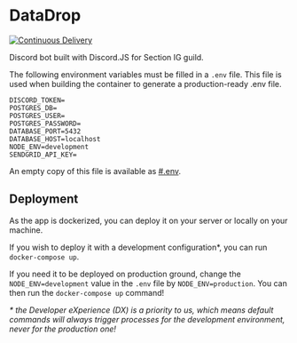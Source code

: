 # DataDrop
[![Continuous Delivery](https://github.com/Section-IG/DataDrop/actions/workflows/deployment.yml/badge.svg)](https://github.com/Section-IG/DataDrop/actions/workflows/deployment.yml)

Discord bot built with Discord.JS for Section IG guild.

The following environment variables must be filled in a `.env` file.
This file is used when building the container to generate a production-ready .env file.
```dotenv
DISCORD_TOKEN=
POSTGRES_DB=
POSTGRES_USER=
POSTGRES_PASSWORD=
DATABASE_PORT=5432
DATABASE_HOST=localhost
NODE_ENV=development
SENDGRID_API_KEY=
```
An empty copy of this file is available as [#.env](./#.env).

## Deployment
As the app is dockerized, you can deploy it on your server or locally on your machine.

If you wish to deploy it with a development configuration*, you can run `docker-compose up`.

If you need it to be deployed on production ground, change the `NODE_ENV=development` value in the `.env` file by `NODE_ENV=production`.
You can then run the `docker-compose up` command!

_\* the Developer eXperience (DX) is a priority to us, which means default commands will always trigger processes for the development environment, never for the production one!_
